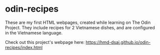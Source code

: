 # odin-recipes

These are my first HTML webpages, created while learning on The Odin Project. They include recipes for 2 Vietnamese dishes, and are configured in the Vietnamese language.

Check out this project's webpage here: https://hmd-dsai.github.io/odin-recipes/index.html